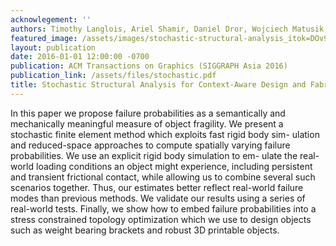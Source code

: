 ```yaml
---
acknowlegement: ''
authors: Timothy Langlois, Ariel Shamir, Daniel Dror, Wojciech Matusik, David I.W. Levin
featured_image: /assets/images/stochastic-structural-analysis_itok=DOv9MGWK.jpg
layout: publication
date: 2016-01-01 12:00:00 -0700
publication: ACM Transactions on Graphics (SIGGRAPH Asia 2016)
publication_link: /assets/files/stochastic.pdf
title: Stochastic Structural Analysis for Context-Aware Design and Fabrication
---
```


In this paper we propose failure probabilities as a semantically and mechanically meaningful measure of object fragility. We present a stochastic finite element method which exploits fast rigid body sim- ulation and reduced-space approaches to compute spatially varying failure probabilities. We use an explicit rigid body simulation to em- ulate the real-world loading conditions an object might experience, including persistent and transient frictional contact, while allowing us to combine several such scenarios together. Thus, our estimates better reflect real-world failure modes than previous methods. We validate our results using a series of real-world tests. Finally, we show how to embed failure probabilities into a stress constrained topology optimization which we use to design objects such as weight bearing brackets and robust 3D printable objects.